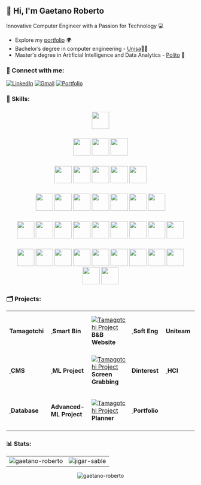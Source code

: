 ##  👋 Hi, I'm Gaetano Roberto
Innovative Computer Engineer with a Passion for Technology 💻

- Explore my [portfolio](https://gaetanoroberto.netlify.app/) 🌍
- Bachelor’s degree in computer engineering - [Unisa](https://www.unisa.it/)👨‍🎓
- Master's degree in Artificial Intelligence and Data Analytics - [Polito](https://www.polito.it/) 🤖

<h3 align="left">📧 Connect with me:</h3>
<div align="left">
  <a href="https://www.linkedin.com/in/gaetano-roberto-354b65239/"><img alt="LinkedIn" src="https://img.shields.io/badge/linkedin-%230077B5.svg?style=for-the-badge&logo=linkedin&logoColor=white"/></a>
  <a href="mailto:gaetano.roberto2001@gmail.com"><img alt="Gmail" src="https://img.shields.io/badge/Gmail-D14836?style=for-the-badge&logo=gmail&logoColor=white"/></a>
  <a href="https://gaetanoroberto.netlify.app/"><img alt="Portfolio" src="https://img.shields.io/badge/website-000000?style=for-the-badge&logo=About.me&logoColor=white"/></a>
</div>

### <h3 align="left">💼 Skills:</h3>
<p align="center" style="margin: 25px" >
<a href="https://www.w3.org/html/" target="_blank"><img width="46" height="46" src="https://img.icons8.com/color/48/000000/html-5--v1.png"></a>
</p>
<p align="center" style="margin: 25px" > 
<a href="https://www.w3.org/Style/CSS/" target="_blank"><img width="46" height="46" src="https://img.icons8.com/color/48/000000/css3.png"></a>
<a href="https://www.php.net/" target="_blank"><img width="46" height="46" src="https://img.icons8.com/offices/48/000000/php-logo.png"></a>
<a href="https://developer.mozilla.org/en-US/docs/Web/JavaScript" target="_blank"><img width="46" height="46" src="https://img.icons8.com/color/48/000000/javascript--v1.png"></a>
</p>
<p align="center" style="margin: 25px" >
<a href="https://www.oracle.com/java/" target="_blank"><img width="46" height="46" src="https://img.icons8.com/color/48/000000/java-coffee-cup-logo--v1.png"></a>
<a href="https://kotlinlang.org/" target="_blank"><img width="46" height="46" src="https://img.icons8.com/color/48/000000/kotlin.png"></a>
<a href="https://www.python.org/" target="_blank"><img width="46" height="46" src="https://img.icons8.com/color/48/000000/python--v1.png"></a>
<a href="https://en.wikipedia.org/wiki/C_(programming_language)" target="_blank"><img width="46" height="46" src="https://img.icons8.com/color/48/000000/c-programming.png"></a>
<a href="https://www.rust-lang.org/" target="_blank"><img width="46" height="46" src="https://img.icons8.com/?size=100&id=meGB5Ip7aLFG&format=png&color=000000"></a>
</p>
<p align="center" style="margin: 25px" >
<a href="https://spring.io/" target="_blank"><img width="46" height="46" src="https://img.icons8.com/?size=100&id=90519&format=png&color=000000"></a>
<a href="https://www.docker.com/" target="_blank"><img width="46" height="46" src="https://img.icons8.com/?size=100&id=cdYUlRaag9G9&format=png&color=000000"></a>
<a href="https://en.wikipedia.org/wiki/SQL" target="_blank"><img width="46" height="46" src="https://img.icons8.com/?size=100&id=vAJD4bPPf091&format=png&color=000000"></a>
<a href="https://reactjs.org/" target="_blank"><img width="46" height="46" src="https://img.icons8.com/external-tal-revivo-color-tal-revivo/48/000000/external-react-a-javascript-library-for-building-user-interfaces-logo-color-tal-revivo.png"></a>
<a href="https://getbootstrap.com/" target="_blank"><img width="46" height="46" src="https://img.icons8.com/color/48/000000/bootstrap.png"></a>
<a href="https://expressjs.com/" target="_blank"><img width="46" height="46" src="https://img.icons8.com/fluency/48/000000/node-js.png"></a>
<a href="https://nodejs.org/" target="_blank"><img width="46" height="46" src="https://img.icons8.com/color/48/000000/nodejs.png"></a>
  </p>
<p align="center" style="margin: 25px" >
<a href="https://www.android.com/" target="_blank"><img width="46" height="46" src="https://img.icons8.com/fluency/48/000000/android-os.png"></a>
<a href="https://firebase.google.com/" target="_blank"><img width="46" height="46" src="https://img.icons8.com/color/48/000000/firebase.png"></a>
<a href="https://numpy.org/" target="_blank"><img width="46" height="46" src="https://img.icons8.com/color/48/000000/numpy.png"></a>
<a href="https://www.tensorflow.org/" target="_blank"><img width="46" height="46" src="https://img.icons8.com/color/48/000000/tensorflow.png"></a>
<a href="https://pytorch.org/" target="_blank"><img width="46" height="46" src="https://img.icons8.com/?size=100&id=jH4BpkMnRrU5&format=png&color=000000"></a>
<a href="https://www.mongodb.com/" target="_blank"><img width="46" height="46" src="https://img.icons8.com/color/48/000000/mongodb.png"></a>
<a href="https://www.mysql.com/" target="_blank"><img width="46" height="46" src="https://img.icons8.com/color/48/000000/mysql-logo.png"></a>
<a href="https://www.postgresql.org/" target="_blank"><img width="46" height="46" src="https://img.icons8.com/color/48/000000/postgreesql.png"></a>
  <a href="https://wordpress.org/" target="_blank"><img width="46" height="46" src="https://img.icons8.com/color/48/000000/wordpress.png"></a>
  </p>
<p align="center" style="margin: 25px" >
<a href="https://git-scm.com/" target="_blank"><img width="46" height="46" src="https://img.icons8.com/color/48/000000/git.png"></a>
<a href="https://github.com/" target="_blank"><img width="46" height="46" src="https://img.icons8.com/glyph-neue/48/ffffff/github.png"></a>
<a href="https://about.gitlab.com/" target="_blank"><img width="46" height="46" src="https://img.icons8.com/color/48/000000/gitlab.png"></a>
<a href="https://code.visualstudio.com/" target="_blank"><img width="46" height="46" src="https://img.icons8.com/?size=100&id=9OGIyU8hrxW5&format=png&color=000000"></a>
<a href="https://www.microsoft.com/en-us/microsoft-365" target="_blank"><img width="46" height="46" src="https://img.icons8.com/?size=100&id=37619&format=png&color=000000"></a>
<a href="https://zerynth.com/products/" target="_blank"><img width="46" height="46" src="https://gaetanoroberto.netlify.app/assets/img/icons/zerynth.png"></a>
<a href="https://it.wikipedia.org/wiki/Xilinx" target="_blank"><img width="46" height="46" src="https://gaetanoroberto.netlify.app/assets/img/icons/xilinx.png"></a>
<a href="https://developer.android.com/compose" target="_blank"><img width="46" height="46" src="https://gaetanoroberto.netlify.app/assets/img/icons/jetpack-compose.svg"></a>
<a href="https://react-bootstrap.netlify.app/" target="_blank"><img width="46" height="46" src="https://gaetanoroberto.netlify.app/assets/img/icons/reactbootstrap.png"></a>
<a href="https://flutter.dev/" target="_blank"><img width="46" height="46" src="https://gaetanoroberto.netlify.app/assets/img/icons/flutterwebp.webp"></a>
<a href="https://it.wikipedia.org/wiki/Linguaggio_assembly" target="_blank"><img width="46" height="46" src="https://img.icons8.com/?size=100&id=gVK745a4Vaur&format=png&color=000000"></a>
</p>
<h3 align="left">🗂️ Projects:</h3>
<table>
<tr>
  <td  width="206px" height="107px" >
  <a href="https://github.com/GaetanoRoberto/Tamagotchi-LANDTIGER-Board" target="_blank">
    <img src="https://gaetanoroberto.netlify.app/assets/img/projects/Tamagotchi.png" alt="" "/>
  </a>
      <strong>Tamagotchi</strong>
</td>
  <td  width="206px" height="107px" >
  <a href="https://github.com/GaetanoRoberto/IoT-Bin/tree/main" target="_blank">
    <img src="https://gaetanoroberto.netlify.app/assets/img/projects/bin.png" alt="" "/>
  </a>
      <strong>Smart Bin</strong>
</td>

  <td  width="206px" height="107px" >
  <a href="https://www.ilcasaledelbarone.it" target="_blank">
    <img src="https://gaetanoroberto.netlify.app/assets/img/projects/casale.png" alt="Tamagotchi Project" "/>
  </a>
      <strong>B&B Website</strong>
</td>
  <td  width="206px" height="107px" >
  <a href="https://github.com/GaetanoRoberto/Software-Engineering/tree/main" target="_blank">
        <img src="https://gaetanoroberto.netlify.app/assets/img/projects/se.png"  alt="">
  </a>
      <strong>Soft Eng</strong>
</td>
  <td  width="206px" height="107px" >
  <a href="https://github.com/GaetanoRoberto/Uniteam-MobileApp" target="_blank">
    <img src="https://gaetanoroberto.netlify.app/assets/img/projects/uniteam.png" alt="" "/>
  </a>
      <strong>Uniteam</strong>
</td>
  </tr>
<!-- Riga 2 -->
  <tr>
  <td  width="206px" height="107px" >
  <a href="https://github.com/GaetanoRoberto/Web-Application-1" target="_blank">
    <img src="https://gaetanoroberto.netlify.app/assets/img/projects/wa1.png" alt="" "/>
  </a>
      <strong>CMS</strong>
</td>
  <td  width="206px" height="107px" >
  <a href="https://github.com/GaetanoRoberto/Machine-Learning/tree/main" target="_blank">
    <img src="https://gaetanoroberto.netlify.app/assets/img/projects/ml.png" alt="" "/>
  </a>
      <strong>ML Project</strong>
</td>

  <td  width="206px" height="107px" >
  <a href="https://github.com/GaetanoRoberto/Multi-platform-screen-grabbing-Rust-" target="_blank">
    <img src="https://gaetanoroberto.netlify.app/assets/img/projects/rust.png" alt="Tamagotchi Project" "/>
  </a>
      <strong>Screen Grabbing</strong>
</td>
  <td  width="206px" height="107px" >
  <a href="https://github.com/GaetanoRoberto/Dinterest-WebSite-" target="_blank">
        <img src="https://gaetanoroberto.netlify.app/assets/img/projects/dinterest.png"  alt="">
  </a>
      <strong>Dinterest</strong>
</td>
  <td  width="206px" height="107px" >
  <a href="https://github.com/GaetanoRoberto/Human-Computer-Interaction-Project" target="_blank">
    <img src="https://gaetanoroberto.netlify.app/assets/img/projects/hci.png" alt="" "/>
  </a>
      <strong>HCI</strong>
</td>
  </tr>
  <!-- Riga 3 -->
  <tr>
  <td  width="206px" height="107px" >
  <a href="https://github.com/GaetanoRoberto/Database-Design" target="_blank">
    <img src="https://gaetanoroberto.netlify.app/assets/img/projects/db.png" alt="" "/>
  </a>
      <strong>Database</strong>
</td>
  <td  width="206px" height="107px" >
  <a href="https://github.com/GaetanoRoberto/Activation-Shaping-AML" target="_blank">
    <img src="https://gaetanoroberto.netlify.app/assets/img/projects/aml.png" alt="" "/>
  </a>
      <strong>Advanced-ML Project</strong>
</td>

  <td  width="206px" height="107px" >
  <a href="https://github.com/GaetanoRoberto/Planner" target="_blank">
    <img src="https://gaetanoroberto.netlify.app/assets/img/projects/planner.png" alt="Tamagotchi Project" "/>
  </a>
      <strong>Planner</strong>
</td>
  <td  width="206px" height="107px" >
  <a href="https://gaetanoroberto.netlify.app/"  target="_blank">
        <img src="https://gaetanoroberto.netlify.app/assets/img/projects/portfolio.png"  alt="">
  </a>
      <strong>Portfolio</strong>
</td>
  </tr>
  
  </table>

<h3 align="left">📊 Stats:</h3>
<table>
  <tr>
    <td><img src="https://github-readme-stats.vercel.app/api/top-langs/?username=gaetanoroberto&layout=compact" alt="gaetano-roberto" /></td>
    <td><img src="https://github-readme-stats.vercel.app/api?username=gaetanoroberto&show_icons=true&theme=codeSTACKr&rank_icon=github&hide=prs,stars" alt="jigar-sable" /></td>
  </tr>
</table>
<div align="center">
<p><img align="center" src="https://github-readme-streak-stats.herokuapp.com/?user=gaetanoroberto&theme=dark" alt="gaetano-roberto" /></p>
</div>



